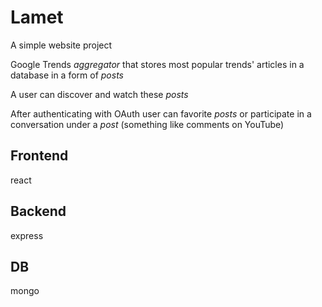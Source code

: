 # Lamet
A simple website project

Google Trends _aggregator_ that stores most popular trends' articles in a database in a form of _posts_

A user can discover and watch these _posts_ 

After authenticating with OAuth user can favorite _posts_ or participate in a conversation under a _post_ (something like comments on YouTube)

## Frontend
react

## Backend
express

## DB
mongo
